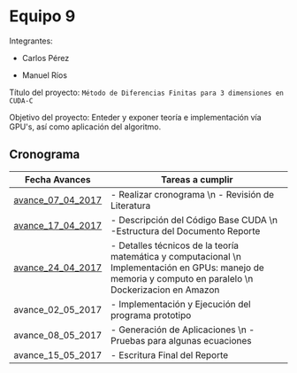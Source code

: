 # Equipo 9

Integrantes:

- Carlos Pérez

- Manuel Ríos

Título del proyecto: ```Método de Diferencias Finitas para 3 dimensiones en CUDA-C```

Objetivo del proyecto:  Enteder y exponer teoría e implementación vía GPU's, así como aplicación del algoritmo.

## Cronograma 

| Fecha Avances     | Tareas a cumplir                                                      |
|-------------------|-----------------------------------------------------------------------|
| [avance_07_04_2017](avance_07_04_2017) | - Realizar cronograma  \n - Revisión de Literatura |
| [avance_17_04_2017](avance_17_04_2017) | - Descripción del Código Base CUDA \n -Estructura del Documento Reporte |
| [avance_24_04_2017](avance_24_04_2017) | - Detalles técnicos de la teoría matemática y computacional \n Implementación en GPUs: manejo de memoria y computo en paralelo \n Dockerizacion en Amazon  |
| avance_02_05_2017 | - Implementación y Ejecución del programa prototipo                   |
| avance_08_05_2017 | - Generación de Aplicaciones \n - Pruebas para algunas ecuaciones        |
| avance_15_05_2017 | - Escritura Final del Reporte                                         |
